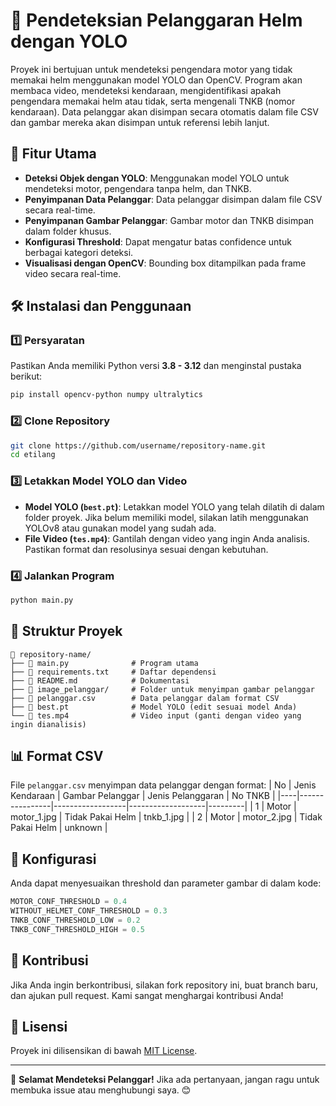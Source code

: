 # 🚀 Pendeteksian Pelanggaran Helm dengan YOLO

Proyek ini bertujuan untuk mendeteksi pengendara motor yang tidak memakai helm menggunakan model YOLO dan OpenCV. Program akan membaca video, mendeteksi kendaraan, mengidentifikasi apakah pengendara memakai helm atau tidak, serta mengenali TNKB (nomor kendaraan). Data pelanggar akan disimpan secara otomatis dalam file CSV dan gambar mereka akan disimpan untuk referensi lebih lanjut.

## 📌 Fitur Utama
- **Deteksi Objek dengan YOLO**: Menggunakan model YOLO untuk mendeteksi motor, pengendara tanpa helm, dan TNKB.
- **Penyimpanan Data Pelanggar**: Data pelanggar disimpan dalam file CSV secara real-time.
- **Penyimpanan Gambar Pelanggar**: Gambar motor dan TNKB disimpan dalam folder khusus.
- **Konfigurasi Threshold**: Dapat mengatur batas confidence untuk berbagai kategori deteksi.
- **Visualisasi dengan OpenCV**: Bounding box ditampilkan pada frame video secara real-time.

## 🛠️ Instalasi dan Penggunaan
### 1️⃣ Persyaratan
Pastikan Anda memiliki Python versi **3.8 - 3.12** dan menginstal pustaka berikut:
```bash
pip install opencv-python numpy ultralytics
```

### 2️⃣ Clone Repository
```bash
git clone https://github.com/username/repository-name.git
cd etilang
```

### 3️⃣ Letakkan Model YOLO dan Video
- **Model YOLO (`best.pt`)**: Letakkan model YOLO yang telah dilatih di dalam folder proyek. Jika belum memiliki model, silakan latih menggunakan YOLOv8 atau gunakan model yang sudah ada.
- **File Video (`tes.mp4`)**: Gantilah dengan video yang ingin Anda analisis. Pastikan format dan resolusinya sesuai dengan kebutuhan.

### 4️⃣ Jalankan Program
```bash
python main.py
```

## 📂 Struktur Proyek
```
📂 repository-name/
├── 📄 main.py              # Program utama
├── 📄 requirements.txt     # Daftar dependensi
├── 📄 README.md            # Dokumentasi
├── 📂 image_pelanggar/     # Folder untuk menyimpan gambar pelanggar
├── 📄 pelanggar.csv        # Data pelanggar dalam format CSV
├── 📄 best.pt              # Model YOLO (edit sesuai model Anda)
└── 📄 tes.mp4              # Video input (ganti dengan video yang ingin dianalisis)
```

## 📊 Format CSV
File `pelanggar.csv` menyimpan data pelanggar dengan format:
| No | Jenis Kendaraan | Gambar Pelanggar | Jenis Pelanggaran | No TNKB |
|----|----------------|------------------|-------------------|---------|
| 1  | Motor         | motor_1.jpg      | Tidak Pakai Helm  | tnkb_1.jpg |
| 2  | Motor         | motor_2.jpg      | Tidak Pakai Helm  | unknown |

## 🔧 Konfigurasi
Anda dapat menyesuaikan threshold dan parameter gambar di dalam kode:
```python
MOTOR_CONF_THRESHOLD = 0.4
WITHOUT_HELMET_CONF_THRESHOLD = 0.3
TNKB_CONF_THRESHOLD_LOW = 0.2
TNKB_CONF_THRESHOLD_HIGH = 0.5
```

## 🤝 Kontribusi
Jika Anda ingin berkontribusi, silakan fork repository ini, buat branch baru, dan ajukan pull request. Kami sangat menghargai kontribusi Anda!

## 📜 Lisensi
Proyek ini dilisensikan di bawah [MIT License](LICENSE).

---

🚀 **Selamat Mendeteksi Pelanggar!** Jika ada pertanyaan, jangan ragu untuk membuka issue atau menghubungi saya. 😊

